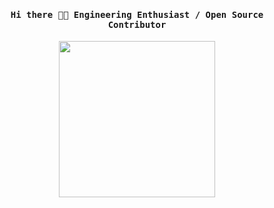 <h4 align="center"><samp> Hi there 👋🏾  Engineering Enthusiast / Open Source Contributor</samp></h4>

<p align="center">
  <img width="250" src="https://media.giphy.com/media/M08MDwg2tvqPPs92FU/giphy.gif">
</p>




